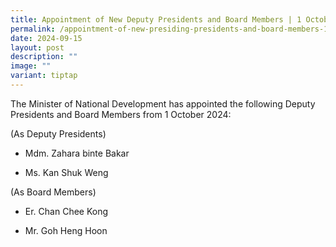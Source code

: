 ```yaml
---
title: Appointment of New Deputy Presidents and Board Members | 1 October 2024
permalink: /appointment-of-new-presiding-presidents-and-board-members-1-october-2024/
date: 2024-09-15
layout: post
description: ""
image: ""
variant: tiptap
---
```

<p>The Minister of National Development has appointed the following Deputy
Presidents and Board Members from 1 October 2024:</p>
<p>(As Deputy Presidents)</p>
<ul data-tight="true" class="tight">
<li>
<p>Mdm. Zahara binte Bakar</p>
</li>
<li>
<p>Ms. Kan Shuk Weng</p>
<p></p>
</li>
</ul>
<p>(As Board Members)</p>
<ul data-tight="true" class="tight">
<li>
<p>Er. Chan Chee Kong</p>
</li>
<li>
<p>Mr. Goh Heng Hoon</p>
</li>
</ul>
<p></p>